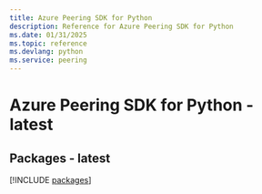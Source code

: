 ```yaml
---
title: Azure Peering SDK for Python
description: Reference for Azure Peering SDK for Python
ms.date: 01/31/2025
ms.topic: reference
ms.devlang: python
ms.service: peering
---
```

# Azure Peering SDK for Python - latest
## Packages - latest
[!INCLUDE [packages](peering-index.md)]
